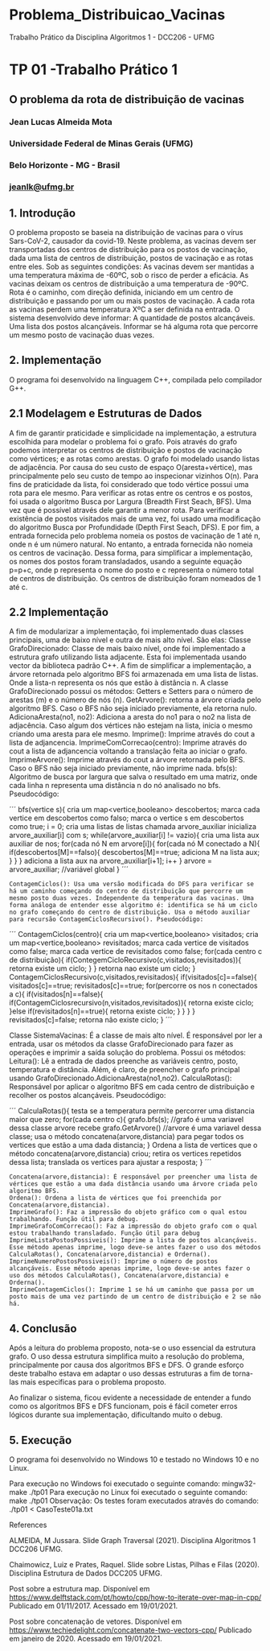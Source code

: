 # Problema_Distribuicao_Vacinas
Trabalho Prático da Disciplina Algoritmos 1 - DCC206 - UFMG


# TP 01 -Trabalho Prático 1
## O problema da rota de distribuição de vacinas

### Jean Lucas Almeida Mota

### Universidade Federal de Minas Gerais (UFMG)
### Belo Horizonte - MG - Brasil

### jeanlk@ufmg.br



## 1. Introdução
O problema proposto se baseia na distribuição de vacinas para o vírus Sars-CoV-2, causador da covid-19. Neste problema, as vacinas devem ser transportadas dos centros de distribuição para os postos de vacinação, dada uma lista de centros de distribuição, postos de vacinação e as rotas entre eles. Sob as seguintes condições:
	As vacinas devem ser mantidas a uma temperatura máxima de -60ºC, sob o risco de perder a eficácia.
	As vacinas deixam os centros de distribuição a uma temperatura de -90ºC.
	Rota é o caminho, com direção definida, iniciando em um centro de distribuição e passando por um ou mais postos de vacinação.
	A cada rota as vacinas perdem uma temperatura XºC a ser definida na entrada.
O sistema desenvolvido deve informar:
	A quantidade de postos alcançáveis.
	Uma lista dos postos alcançáveis.
	Informar se há alguma rota que percorre um mesmo posto de vacinação duas vezes.

## 2. Implementação
O programa foi desenvolvido na linguagem C++, compilada pelo compilador G++.

## 2.1 Modelagem e Estruturas de Dados
A fim de garantir praticidade e simplicidade na implementação, a estrutura escolhida para modelar o problema foi o grafo. Pois através do grafo podemos interpretar os centros de distribuição e postos de vacinação como vértices; e as rotas como arestas.
O grafo foi modelado usando listas de adjacência. Por causa do seu custo de espaço O(aresta+vértice), mas principalmente pelo seu custo de tempo ao inspecionar vizinhos O(n). Para fins de praticidade da lista, foi considerado que todo vértice possui uma rota para ele mesmo.
Para verificar as rotas entre os centros e os postos, foi usada o algoritmo Busca por Largura (Breadth First Seach, BFS). Uma vez que é possível através dele garantir a menor rota.
Para verificar a existência de postos visitados mais de uma vez, foi usado uma modificação do algoritmo Busca por Profundidade (Depth First Seach, DFS).
E por fim, a entrada fornecida pelo problema nomeia os postos de vacinação de 1 até n, onde n é um número natural. No entanto, a entrada fornecida não nomeia os centros de vacinação. Dessa forma, para simplificar a implementação, os nomes dos postos foram transladados, usando a seguinte equação p=p+c, onde p representa o nome do posto e c representa o número total de centros de distribuição. Os centros de distribuição foram nomeados de 1 até c.

## 2.2 Implementação
A fim de modularizar a implementação, foi implementado duas classes principais, uma de baixo nível e outra de mais alto nível. São elas:
Classe GrafoDirecionado: Classe de mais baixo nível, onde foi implementado a estrutura grafo utilizando lista adjacente. Esta foi implementada usando vector da biblioteca padrão C++. 
A fim de simplificar a implementação, a árvore retornada pelo algoritmo BFS foi armazenada em uma lista de listas. Onde a lista-n representa os nós que estão à distância n. 
A classe GrafoDirecionado possui os métodos:
	Getters e Setters para o número de arestas (m) e o número de nós (n).
	GetArvore(): retorna a árvore criada pelo algoritmo BFS. Caso o BFS não seja iniciado previamente, ela retorna nulo. 
	AdicionaAresta(no1, no2): Adiciona a aresta do no1 para o no2 na lista de adjacência. Caso algum dos vértices não estejam na lista, inicia o mesmo criando uma aresta para ele mesmo.
	Imprime(): Imprime através do cout a lista de adjancencia.
	ImprimeComCorrecao(centro): Imprime através do cout a lista de adjancencia voltando a translação feita ao iniciar o grafo.
	ImprimeArvore(): Imprime através do cout a árvore retornada pelo BFS. Caso o BFS não seja iniciado previamente, não imprime nada. 
	bfs(s): Algoritmo de busca por largura que salva o resultado em uma matriz, onde cada linha n representa uma distância n do nó analisado no bfs. Pseudocódigo:

´´´
bfs(vertice s){
  cria um map<vertice,booleano> descobertos; 
  marca cada vertice em descobertos como falso;
  marca o vertice s em descobertos como true;
  i = 0;
  cria uma listas de listas chamada arvore_auxiliar
  inicializa arvore_auxiliar[i] com s;
  while(arvore_auxiliar[i] != vazio){
      cria uma lista aux auxiliar de nos;
      for(cada nó N em arvore[i]){
          for(cada nó M conectado a N){
              if(descobertos[M]==falso){
                  descobertos[M]==true;
                  adiciona M na lista aux;
              }
          }
      }
      adiciona a lista aux na arvore_auxiliar[i+1];
      i++
  }
  arvore = arvore_auxiliar; //variável global
}
´´´

	ContagemCiclos(): Usa uma versão modificada do DFS para verificar se há um caminho começando do centro de distribuição que percorre um mesmo posto duas vezes. Independente da temperatura das vacinas. Uma forma análoga de entender esse algoritmo é: identifica se há um ciclo no grafo começando do centro de distribuição. Usa o método auxiliar para recursão ContagemCiclosRecursivo(). Pseudocódigo:

´´´
ContagemCiclos(centro){
    cria um map<vertice,booleano> visitados; 
    cria um map<vertice,booleano> revisitados; 
    marca cada vertice de visitados como false;
    marca cada vertice de revisitados como false;
    for(cada centro c de distribuição){
        if(ContegemCicloRecursivo(c,visitados,revisitados)){
            retorna existe um ciclo;
        }
    }
    retorna nao existe um ciclo;
}
ContagemCiclosRecursivo(c,visitados,revisitados){
    if(visitados[c]==false){
        visitados[c]==true;
        revisitados[c]==true;
        for(percorre os nos n conectados a c){
            if(visitados[n]==false){
                if(ContagemCiclosrecursivo(n,visitados,revisitados)){
                    retorna existe ciclo;
                }else if(revisitados[n]==true){
                    retorna existe ciclo;
                }
            }
        }
    }
    revisitados[c]=false;
    retorna não existe ciclo;
}
´´´

Classe SistemaVacinas: É a classe de mais alto nível. É responsável por ler a entrada, usar os métodos da classe GrafoDirecionado para fazer as operações e imprimir a saída solução do problema. Possui os métodos:
	Leitura(): Lê a entrada de dados preenche as variáveis centro, posto, temperatura e distância. Além, é claro, de preencher o grafo principal usando GrafoDirecionado.AdicionaAresta(no1,no2).
	CalculaRotas(): Responsável por aplicar o algoritmo BFS em cada centro de distribuição e recolher os postos alcançáveis. Pseudocódigo:

´´´
CalculaRotas(){
    testa se a temperatura permite percorrer uma distancia maior que zero;
    for(cada centro c){
        grafo.bfs(s); //grafo é uma variavel dessa classe
        arvore recebe grafo.GetArvore() //arvore é uma variavel dessa classe;
        usa o método concatena(arvore,distancia) para pegar todos os vertices que estão a uma dada distancia;
    }
    Ordena a lista de vertices que o método concatena(arvore,distancia) criou;
    retira os vertices repetidos dessa lista;
    translada os vertices para ajustar a resposta;
}
´´´

	Concatena(arvore,distancia): É responsável por preencher uma lista de vértices que estão a uma dada distância usando uma árvore criada pelo algoritmo BFS.
	Ordena(): Ordena a lista de vértices que foi preenchida por Concatena(arvore,distancia).
	ImprimeGrafo(): Faz a impressão do objeto gráfico com o qual estou trabalhando. Função útil para debug.
	ImprimeGrafoComCorrecao(): Faz a impressão do objeto grafo com o qual estou trabalhando transladado. Função útil para debug
	ImprimeListaPostosPossiveis(): Imprime a lista de postos alcançáveis. Esse método apenas imprime, logo deve-se antes fazer o uso dos métodos CalculaRotas(), Concatena(arvore,distancia) e Orderna().
	ImprimeNumeroPostosPossiveis(): Imprime o número de postos alcançáveis. Esse método apenas imprime, logo deve-se antes fazer o uso dos métodos CalculaRotas(), Concatena(arvore,distancia) e Orderna().
	ImprimeContagemCiclos(): Imprime 1 se há um caminho que passa por um posto mais de uma vez partindo de um centro de distribuição e 2 se não há. 

## 4. Conclusão
Após a leitura do problema proposto, nota-se o uso essencial da estrutura grafo. O uso dessa estrutura simplifica muito a resolução do problema, principalmente por causa dos algoritmos BFS e DFS. O grande esforço deste trabalho estava em adaptar o uso dessas estruturas a fim de torna-las mais especificas para o problema proposto.

Ao finalizar o sistema, ficou evidente a necessidade de entender a fundo como os algoritmos BFS e DFS funcionam, pois é fácil cometer erros lógicos durante sua implementação, dificultando muito o debug.

## 5. Execução
O programa foi desenvolvido no Windows 10 e testado no Windows 10 e no Linux.

Para execução no Windows foi executado o seguinte comando:
mingw32-make
./tp01
Para execução no Linux foi executado o seguinte comando:
make
./tp01
Observação: Os testes foram executados através do comando:
./tp01 < CasoTeste01a.txt

References

ALMEIDA, M Jussara. Slide Graph Traversal (2021). Disciplina Algoritmos 1 DCC206 UFMG.

Chaimowicz, Luiz e Prates, Raquel. Slide sobre Listas, Pilhas e Filas (2020). Disciplina Estrutura de Dados DCC205 UFMG.

Post sobre a estrutura map. Disponível em https://www.delftstack.com/pt/howto/cpp/how-to-iterate-over-map-in-cpp/ Publicado em 01/11/2017. Acessado em 19/01/2021.

Post sobre concatenação de vetores. Disponível em https://www.techiedelight.com/concatenate-two-vectors-cpp/ 
Publicado em janeiro de 2020. Acessado em 19/01/2021.
